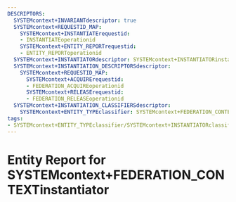 ```yaml
---
DESCRIPTORS:
  SYSTEMcontext+INVARIANTdescriptor: true
  SYSTEMcontext+REQUESTID_MAP:
    SYSTEMcontext+INSTANTIATErequestid:
    - INSTANTIATEoperationid
    SYSTEMcontext+ENTITY_REPORTrequestid:
    - ENTITY_REPORToperationid
  SYSTEMcontext+INSTANTIATORdescriptor: SYSTEMcontext+INSTANTIATORinstantiator
  SYSTEMcontext+INSTANTIATION_DESCRIPTORSdescriptor:
    SYSTEMcontext+REQUESTID_MAP:
      SYSTEMcontext+ACQUIRErequestid:
      - FEDERATION_ACQUIREoperationid
      SYSTEMcontext+RELEASErequestid:
      - FEDERATION_RELEASEoperationid
  SYSTEMcontext+INSTANTIATION_CLASSIFIERSdescriptor:
    SYSTEMcontext+ENTITY_TYPEclassifier: SYSTEMcontext+FEDERATION_CONTEXTclassifier_value
tags:
- SYSTEMcontext+ENTITY_TYPEclassifier/SYSTEMcontext+INSTANTIATORclassifier_value
---
```

# Entity Report for SYSTEMcontext+FEDERATION_CONTEXTinstantiator

